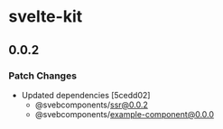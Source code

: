 # svelte-kit

## 0.0.2

### Patch Changes

- Updated dependencies [5cedd02]
  - @svebcomponents/ssr@0.0.2
  - @svebcomponents/example-component@0.0.0
